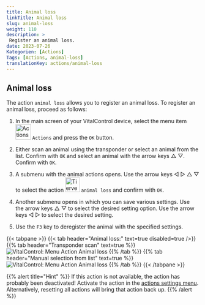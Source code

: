 ```yaml
---
title: Animal loss
linkTitle: Animal loss
slug: animal-loss
weight: 110
description: >
 Register an animal loss.
date: 2023-07-26
Kategorien: [Actions]
Tags: [Actions, animal-loss]
translationKey: actions/animal-loss
---
```


## Animal loss

The action `animal loss` allows you to register an animal loss. To register an animal loss, proceed as follows:

1. In the main screen of your VitalControl device, select the menu item &nbsp;<img src="/icons/actions.svg" width="40" align="bottom" alt="Actions" /> `Actions` and press the `OK` button.

2. Either scan an animal using the transponder or select an animal from the list. Confirm with `OK` and select an animal with the arrow keys △ ▽. Confirm with `OK`.

3. A submenu with the animal actions opens. Use the arrow keys ◁ ▷ △ ▽ to select the action <img src="/icons/actions/animal-loss.svg" width="38" align="bottom" alt="Tierverlust" /> `animal loss` and confirm with `OK`.

4. Another submenu opens in which you can save various settings. Use the arrow keys △ ▽ to select the desired setting option. Use the arrow keys ◁ ▷ to select the desired setting.

5. Use the `F3` key to deregister the animal with the specified settings.

{{< tabpane >}}
{{< tab header="Animal loss:" text=true disabled=true />}}
{{% tab header="Transponder scan" text=true %}}
 ![VitalControl: Menu Action Animal loss](../images/animalloss-scan.png "Register an animal loss")
{{% /tab %}}
{{% tab header="Manual selection from list" text=true %}}
 ![VitalControl: Menu Action Animal loss](../images/animalloss.png "Register an animal loss")
{{% /tab %}}
{{< /tabpane >}}

{{% alert title="Hint" %}}
If this action is not available, the action has probably been deactivated! Activate the action in the [actions settings menu](../settings/). Alternatively, resetting all actions will bring that action back up.
{{% /alert %}}
